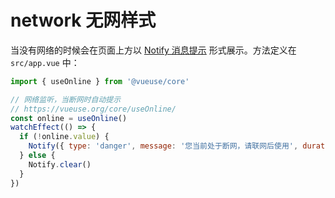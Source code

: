 # network 无网样式

当没有网络的时候会在页面上方以 [Notify 消息提示](https://vant-contrib.gitee.io/vant/#/zh-CN/notify) 形式展示。方法定义在 `src/app.vue` 中：

```js
import { useOnline } from '@vueuse/core'

// 网络监听，当断网时自动提示
// https://vueuse.org/core/useOnline/
const online = useOnline()
watchEffect(() => {
  if (!online.value) {
    Notify({ type: 'danger', message: '您当前处于断网，请联网后使用', duration: 0 })
  } else {
    Notify.clear()
  }
})
```
